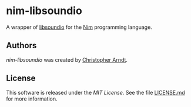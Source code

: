 nim-libsoundio
==============

A wrapper of [libsoundio] for the [Nim] programming language.


## Authors

*nim-libsoundio* was created by
[Christopher Arndt](https://github.com/SpotlightKid).


## License

This software is released under the *MIT License*. See the file
[LICENSE.md](./LICENSE.md) for more information.


[libsoundio]: https://github.com/andrewrk/libsoundio
[Nim]: https://nim-lang.org/
